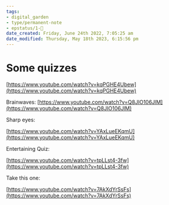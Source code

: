 ```yaml
---
tags: 
- digital_garden
- type/permanent-note
- epstatus/1-🌱
date_created: Friday, June 24th 2022, 7:05:25 am
date_modified: Thursday, May 18th 2023, 6:15:56 pm
---
```

# Some quizzes
[https://www.youtube.com/watch?v=kqPGHE4Ubew](https://www.youtube.com/watch?v=kqPGHE4Ubew)

  

Brainwaves: [https://www.youtube.com/watch?v=Q8JIO106JlM](https://www.youtube.com/watch?v=Q8JIO106JlM)

  

Sharp eyes:

[https://www.youtube.com/watch?v=YAxLueEKqmU](https://www.youtube.com/watch?v=YAxLueEKqmU)

  

  

Entertaining Quiz:

[https://www.youtube.com/watch?v=tpLLst4-3fw](https://www.youtube.com/watch?v=tpLLst4-3fw)

  

  

Take this one: 

[https://www.youtube.com/watch?v=7AkXdYrSsFs](https://www.youtube.com/watch?v=7AkXdYrSsFs)